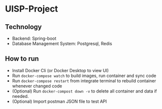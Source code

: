 # UISP-Project
## Technology
- Backend: Spring-boot  
- Database Management System: Postgresql, Redis
## How to run
- Install Docker Cli (or Docker Desktop to view UI)
- Run ``docker-compose watch`` to build images, run container and sync code
- Run ``docker-compose restart`` from integrate terminal to rebuild container whenever changed code
- (Optional) Run ``docker-compost down -v`` to delete all container and data if needed.
- (Optional) Import postman JSON file to test API